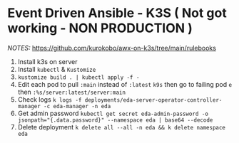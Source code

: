# Event Driven Ansible - K3S ( Not got working - NON PRODUCTION )

_NOTES:_ https://github.com/kurokobo/awx-on-k3s/tree/main/rulebooks

1. Install k3s on server
2. Install `kubectl` & `Kustomize`
3. `kustomize build . | kubectl apply -f -`
4. Edit each pod to pull `:main` instead of `:latest`
    `k9s` then go to failing pod `e` then `:%s/server:latest/server:main`
4. Check logs `k logs -f deployments/eda-server-operator-controller-manager -c eda-manager -n eda`
5. Get admin password `kubectl get secret eda-admin-password -o jsonpath="{.data.password}" --namespace eda | base64 --decode`
6. Delete deployment `k delete all --all -n eda && k delete namespace eda`
